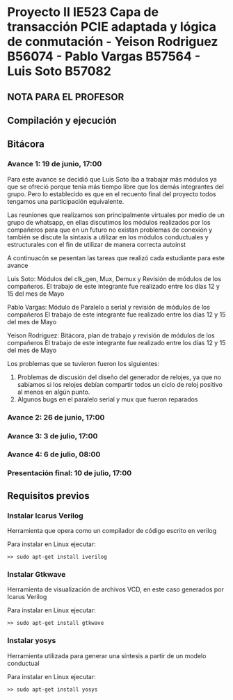 # Proyecto II IE523 Capa de transacción PCIE adaptada y lógica de conmutación - Yeison Rodriguez B56074 - Pablo Vargas B57564 - Luis Soto B57082

## NOTA PARA EL PROFESOR


## Compilación y ejecución


## Bitácora
### Avance 1: 19 de junio, 17:00
Para este avance se decidió que Luis Soto iba a trabajar más módulos ya que se ofreció porque tenía
más tiempo libre que los demás integrantes del grupo. Pero lo establecido es que en el recuento final
del proyecto todos tengamos una participación equivalente.

Las reuniones que realizamos son principalmente virtuales por medio de un grupo de whatsapp, en ellas
discutimos los módulos realizados por los compañeros para que en un futuro no existan problemas de conexión
y también se discute la sintaxis a utilizar en los módulos conductuales y estructurales con el fin de utilizar 
de manera correcta autoinst

A continuacón se pesentan las tareas que realizó cada estudiante para este avance

Luis Soto: Módulos del clk_gen, Mux, Demux y Revisión de módulos de los compañeros. 
El trabajo de este integrante fue realizado entre los días 12 y 15 del mes de Mayo

Pablo Vargas: Módulo de Paralelo a serial y revisión de módulos de los compañeros
El trabajo de este integrante fue realizado entre los días 12 y 15 del mes de Mayo

Yeison Rodríguez: Bitácora, plan de trabajo y revisión de módulos de los compañeros
El trabajo de este integrante fue realizado entre los días 12 y 15 del mes de Mayo



Los problemas que se tuvieron fueron los siguientes:
1. Problemas de discusión del diseño del generador de relojes, ya que no sabíamos si los relojes debían compartir todos un ciclo de reloj positivo al menos en algún punto.
2. Algunos bugs en el paralelo serial y mux que fueron reparados




### Avance 2: 26 de junio, 17:00

### Avance 3: 3 de julio, 17:00

### Avance 4: 6 de julio, 08:00

### Presentación final: 10 de julio, 17:00



## Requisitos previos

### Instalar Icarus Verilog
Herramienta que opera como un compilador de código escrito en verilog

Para instalar en Linux ejecutar:
```
>> sudo apt-get install iverilog
```

### Instalar Gtkwave
Herramienta de visualización de archivos VCD, en este caso generados por Icarus Verilog 

Para instalar en Linux ejecutar:
```
>> sudo apt-get install gtkwave
```

### Instalar yosys
Herramienta utilizada para generar una síntesis a partir de un modelo conductual

Para instalar en Linux ejecutar:
```
>> sudo apt-get install yosys
```

